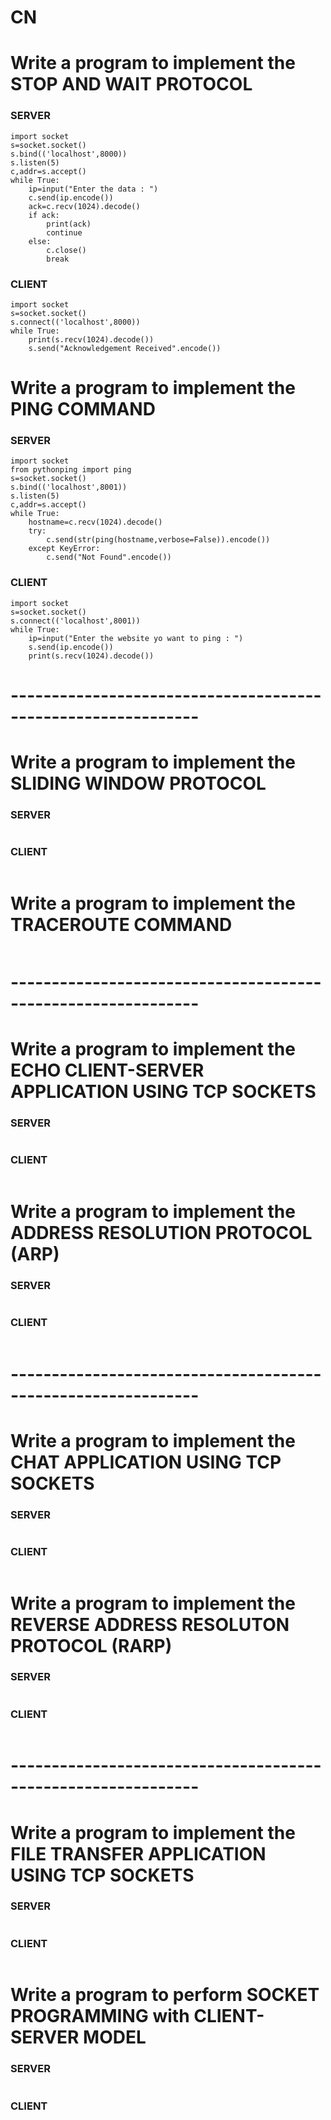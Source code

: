 # CN


# Write a program to implement the STOP AND WAIT PROTOCOL
### SERVER
```
import socket
s=socket.socket()
s.bind(('localhost',8000))
s.listen(5)
c,addr=s.accept()
while True:
    ip=input("Enter the data : ")
    c.send(ip.encode())
    ack=c.recv(1024).decode()
    if ack:
        print(ack)
        continue
    else:
        c.close()
        break

```
### CLIENT
```
import socket
s=socket.socket()
s.connect(('localhost',8000))
while True:
    print(s.recv(1024).decode())
    s.send("Acknowledgement Received".encode())
```
# Write a program to implement the PING COMMAND
### SERVER
```
import socket
from pythonping import ping
s=socket.socket()
s.bind(('localhost',8001))
s.listen(5)
c,addr=s.accept()
while True:
    hostname=c.recv(1024).decode()
    try:
        c.send(str(ping(hostname,verbose=False)).encode())
    except KeyError:
        c.send("Not Found".encode())
```
### CLIENT
```
import socket
s=socket.socket()
s.connect(('localhost',8001))
while True:
    ip=input("Enter the website yo want to ping : ")
    s.send(ip.encode())
    print(s.recv(1024).decode())
```

# -------------------------------------------------------------
# Write a program to implement the SLIDING WINDOW PROTOCOL
### SERVER
```

```
### CLIENT
```

```
# Write a program to implement the TRACEROUTE COMMAND
```

```
# -------------------------------------------------------------
# Write a program to implement the ECHO CLIENT-SERVER APPLICATION USING TCP SOCKETS 
### SERVER
```

```
### CLIENT
```

```
# Write a program to implement the ADDRESS RESOLUTION PROTOCOL (ARP)
### SERVER
```

```
### CLIENT
```

```
# -------------------------------------------------------------
# Write a program to implement the CHAT APPLICATION USING TCP SOCKETS 
### SERVER
```

```
### CLIENT
```

```
# Write a program to implement the REVERSE ADDRESS RESOLUTON PROTOCOL (RARP)
### SERVER
```

```
### CLIENT
```

```
# -------------------------------------------------------------
# Write a program to implement the FILE TRANSFER APPLICATION USING TCP SOCKETS
### SERVER
```

```
### CLIENT
```

```
# Write a program to perform SOCKET PROGRAMMING with CLIENT-SERVER MODEL
### SERVER
```

```
### CLIENT
```

```
